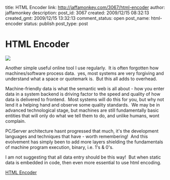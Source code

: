 title: HTML Encoder
link: http://jaffamonkey.com/3067/html-encoder
author: jaffamonkey
description: 
post_id: 3067
created: 2009/12/15 08:32:13
created_gmt: 2009/12/15 13:32:13
comment_status: open
post_name: html-encoder
status: publish
post_type: post

# HTML Encoder

![](http://www.opinionatedgeek.com/Images/Logo.gif)  


Another simple useful online tool I use regularly.  It is often forgotten how machines/software process data.  yes, most systems are very forgiving and understand what a space or quotemark is.  But this all adds to overhead. 

Machine-friendly data is what the semantic web is all about - how you enter data in a system backend is driving factor to the speed and quality of how data is delivered to frontend.  Most systems will do this for you, but why not lend it a helping hand and observe some quality standards.  We may be in advanced technological stage, but machines are still fundamentally basic entities that will only do what we tell them to do, and unlike humans, wont complain. 

PC/Server architecture hasnt progressed that much, it's the development languages and techniques that have - worth remembering!  And this evolvement has simply been to add more layers shielding the fundamentals of machine program execution, binary, i.e. 1's & 0's.

I am not suggesting that all data entry should be this way!  But when static data is embedded in code, then even more essential to use html encoding.

[HTML Encoder](http://www.opinionatedgeek.com/dotnet/tools/htmlencode/Encode.aspx)